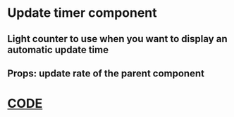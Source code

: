 # Update timer component
## Light counter to use when you want to display an automatic update time
## Props: update rate of the parent component

# [CODE](./UpdateTimer.vue)
